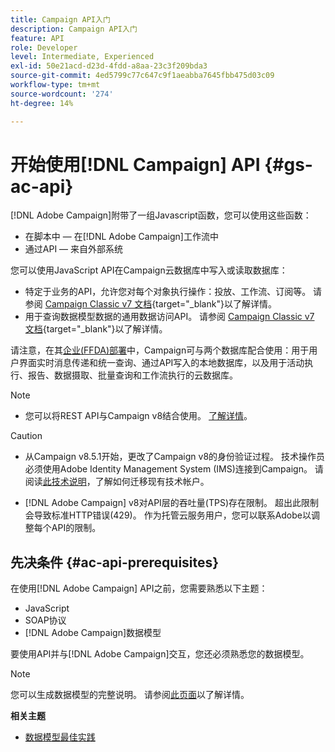 ```yaml
---
title: Campaign API入门
description: Campaign API入门
feature: API
role: Developer
level: Intermediate, Experienced
exl-id: 50e21acd-d23d-4fdd-a8aa-23c3f209bda3
source-git-commit: 4ed5799c77c647c9f1aeabba7645fbb475d03c09
workflow-type: tm+mt
source-wordcount: '274'
ht-degree: 14%

---
```


# 开始使用[!DNL Campaign] API {#gs-ac-api}

[!DNL Adobe Campaign]附带了一组Javascript函数，您可以使用这些函数：

* 在脚本中 — 在[!DNL Adobe Campaign]工作流中
* 通过API — 来自外部系统

您可以使用JavaScript API在Campaign云数据库中写入或读取数据库：

* 特定于业务的API，允许您对每个对象执行操作：投放、工作流、订阅等。 请参阅 [Campaign Classic v7 文档](https://experienceleague.adobe.com/docs/campaign-classic/using/configuring-campaign-classic/api/business-oriented-apis.html?lang=zh-Hans){target="_blank"}以了解详情。
* 用于查询数据模型数据的通用数据访问API。 请参阅 [Campaign Classic v7 文档](https://experienceleague.adobe.com/docs/campaign-classic/using/configuring-campaign-classic/api/data-oriented-apis.html?lang=zh-Hans){target="_blank"}以了解详情。

请注意，在其[企业(FFDA)部署](../architecture/enterprise-deployment.md)中，Campaign可与两个数据库配合使用：用于用户界面实时消息传递和统一查询、通过API写入的本地数据库，以及用于活动执行、报告、数据摄取、批量查询和工作流执行的云数据库。

>[!NOTE]
>
>* 您可以将REST API与Campaign v8结合使用。 [了解详情](../dev/api/get-started-apis.md)。

>[!CAUTION]
>
>* 从Campaign v8.5.1开始，更改了Campaign v8的身份验证过程。 技术操作员必须使用Adobe Identity Management System (IMS)连接到Campaign。 请阅读[此技术说明](../../technotes/upgrades/ims-migration.md)，了解如何迁移现有技术帐户。
>
>* [!DNL Adobe Campaign] v8对API层的吞吐量(TPS)存在限制。 超出此限制会导致标准HTTP错误(429)。 作为托管云服务用户，您可以联系Adobe以调整每个API的限制。
> 

## 先决条件 {#ac-api-prerequisites}

在使用[!DNL Adobe Campaign] API之前，您需要熟悉以下主题：

* JavaScript
* SOAP协议
* [!DNL Adobe Campaign]数据模型

要使用API并与[!DNL Adobe Campaign]交互，您还必须熟悉您的数据模型。

>[!NOTE]
>您可以生成数据模型的完整说明。 请参阅[此页面](datamodel.md)以了解详情。


**相关主题**

* [数据模型最佳实践](datamodel-best-practices.md)
